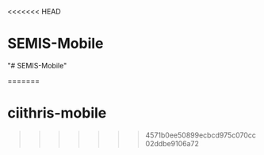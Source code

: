 <<<<<<< HEAD
# SEMIS-Mobile
"# SEMIS-Mobile" 




=======
# ciithris-mobile
>>>>>>> 4571b0ee50899ecbcd975c070cc02ddbe9106a72
